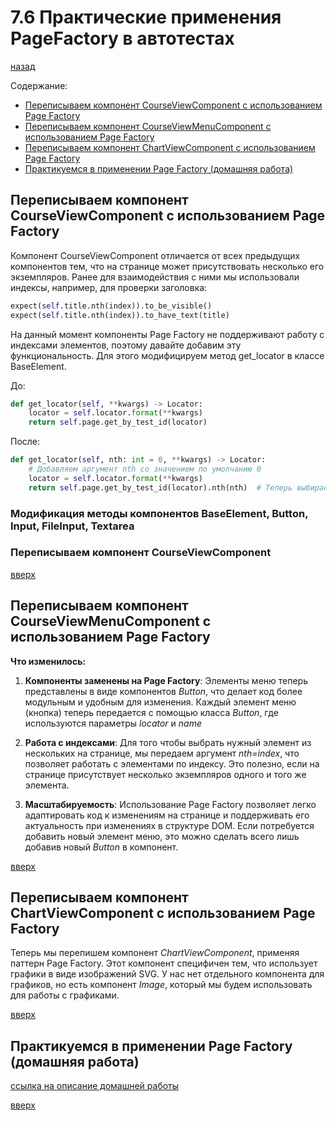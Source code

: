 # 7.6 Практические применения PageFactory в автотестах
[назад](../readme.md)

Содержание:
- [Переписываем компонент CourseViewComponent с использованием Page Factory](#переписываем-компонент-courseviewcomponent-с-использованием-page-factory)
- [Переписываем компонент CourseViewMenuComponent с использованием Page Factory](#переписываем-компонент-courseviewmenucomponent-с-использованием-page-factory)
- [Переписываем компонент ChartViewComponent с использованием Page Factory](#переписываем-компонент-chartviewcomponent-с-использованием-page-factory)
- [Практикуемся в применении Page Factory (домашняя работа)](#практикуемся-в-применении-page-factory-домашняя-работа)

## Переписываем компонент CourseViewComponent с использованием Page Factory
Компонент CourseViewComponent отличается от всех предыдущих компонентов тем, что на странице может присутствовать несколько его экземпляров. 
Ранее для взаимодействия с ними мы использовали индексы, например, для проверки заголовка:
```python
expect(self.title.nth(index)).to_be_visible()
expect(self.title.nth(index)).to_have_text(title)
```
                  
На данный момент компоненты Page Factory не поддерживают работу с индексами элементов, поэтому давайте добавим эту функциональность. Для этого модифицируем метод get_locator в классе BaseElement.

До:  
```python
def get_locator(self, **kwargs) -> Locator:
    locator = self.locator.format(**kwargs)
    return self.page.get_by_test_id(locator)
```
                  
После:  
```python
def get_locator(self, nth: int = 0, **kwargs) -> Locator:
    # Добавляем аргумент nth со значением по умолчанию 0
    locator = self.locator.format(**kwargs)
    return self.page.get_by_test_id(locator).nth(nth)  # Теперь выбираем элемент по индексу
```

### Модификация методы компонентов BaseElement, Button, Input, FileInput, Textarea

### Переписываем компонент CourseViewComponent

[вверх](#76-практические-применения-pagefactory-в-автотестах)


## Переписываем компонент CourseViewMenuComponent с использованием Page Factory
**Что изменилось:**
1. **Компоненты заменены на Page Factory**: Элементы меню теперь представлены в виде компонентов *Button*, что делает код более модульным и удобным для изменения. Каждый элемент меню (кнопка) теперь передается с помощью класса *Button*, где используются параметры *locator* и *name*

2. **Работа с индексами**: Для того чтобы выбрать нужный элемент из нескольких на странице, мы передаем аргумент *nth=index*, что позволяет работать с элементами по индексу. Это полезно, если на странице присутствует несколько экземпляров одного и того же элемента.

3. **Масштабируемость**: Использование Page Factory позволяет легко адаптировать код к изменениям на странице и поддерживать его актуальность при изменениях в структуре DOM. Если потребуется добавить новый элемент меню, это можно сделать всего лишь добавив новый *Button* в компонент.

[вверх](#76-практические-применения-pagefactory-в-автотестах)


## Переписываем компонент ChartViewComponent с использованием Page Factory
Теперь мы перепишем компонент *ChartViewComponent*, применяя паттерн Page Factory. Этот компонент специфичен тем, что использует графики в виде изображений SVG. У нас нет отдельного компонента для графиков, но есть компонент *Image*, который мы будем использовать для работы с графиками.

[вверх](#76-практические-применения-pagefactory-в-автотестах)


## Практикуемся в применении Page Factory (домашняя работа)
[ссылка на описание домашней работы](./homework.md)

[вверх](#76-практические-применения-pagefactory-в-автотестах)
